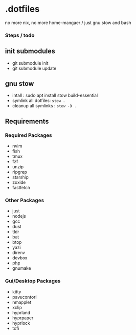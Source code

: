 # .dotfiles

no more nix, no more home-mangaer / just gnu stow and bash

### Steps / todo 

## init submodules
- git submodule init
- git submodule update

## gnu stow
- intall : sudo apt install stow build-essential
- symlink all dotfiles: `stow .`
- cleanup all symlinks : `stow -D .` 

## Requirements

### Required Packages
- nvim
- fish
- tmux
- fzf
- unzip
- ripgrep
- starship
- zoxide
- fastfetch

### Other Packages
- just
- nodejs
- gcc
- dust
- tldr
- bat
- btop
- yazi
- direnv
- devbox
- php
- gnumake

### Gui/Desktop Packages
- kitty
- pavucontorl
- nmapplet
- xclip
- hyprland
- hyprpaper
- hyprlock
- tofi
